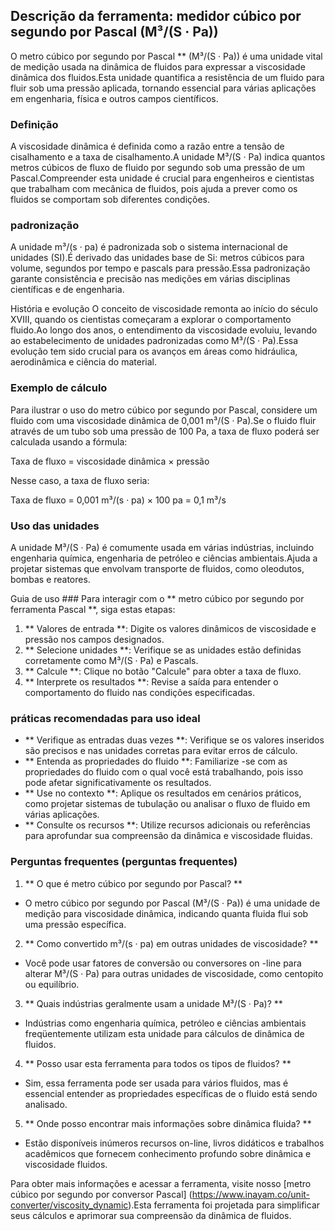 ## Descrição da ferramenta: medidor cúbico por segundo por Pascal (M³/(S · Pa))

O metro cúbico por segundo por Pascal ** (M³/(S · Pa)) é uma unidade vital de medição usada na dinâmica de fluidos para expressar a viscosidade dinâmica dos fluidos.Esta unidade quantifica a resistência de um fluido para fluir sob uma pressão aplicada, tornando essencial para várias aplicações em engenharia, física e outros campos científicos.

### Definição
A viscosidade dinâmica é definida como a razão entre a tensão de cisalhamento e a taxa de cisalhamento.A unidade M³/(S · Pa) indica quantos metros cúbicos de fluxo de fluido por segundo sob uma pressão de um Pascal.Compreender esta unidade é crucial para engenheiros e cientistas que trabalham com mecânica de fluidos, pois ajuda a prever como os fluidos se comportam sob diferentes condições.

### padronização
A unidade m³/(s · pa) é padronizada sob o sistema internacional de unidades (SI).É derivado das unidades base de Si: metros cúbicos para volume, segundos por tempo e pascals para pressão.Essa padronização garante consistência e precisão nas medições em várias disciplinas científicas e de engenharia.

História e evolução
O conceito de viscosidade remonta ao início do século XVIII, quando os cientistas começaram a explorar o comportamento fluido.Ao longo dos anos, o entendimento da viscosidade evoluiu, levando ao estabelecimento de unidades padronizadas como M³/(S · Pa).Essa evolução tem sido crucial para os avanços em áreas como hidráulica, aerodinâmica e ciência do material.

### Exemplo de cálculo
Para ilustrar o uso do metro cúbico por segundo por Pascal, considere um fluido com uma viscosidade dinâmica de 0,001 m³/(S · Pa).Se o fluido fluir através de um tubo sob uma pressão de 100 Pa, a taxa de fluxo poderá ser calculada usando a fórmula:

Taxa de fluxo = viscosidade dinâmica × pressão

Nesse caso, a taxa de fluxo seria:

Taxa de fluxo = 0,001 m³/(s · pa) × 100 pa = 0,1 m³/s

### Uso das unidades
A unidade M³/(S · Pa) é comumente usada em várias indústrias, incluindo engenharia química, engenharia de petróleo e ciências ambientais.Ajuda a projetar sistemas que envolvam transporte de fluidos, como oleodutos, bombas e reatores.

Guia de uso ###
Para interagir com o ** metro cúbico por segundo por ferramenta Pascal **, siga estas etapas:
1. ** Valores de entrada **: Digite os valores dinâmicos de viscosidade e pressão nos campos designados.
2. ** Selecione unidades **: Verifique se as unidades estão definidas corretamente como M³/(S · Pa) e Pascals.
3. ** Calcule **: Clique no botão "Calcule" para obter a taxa de fluxo.
4. ** Interprete os resultados **: Revise a saída para entender o comportamento do fluido nas condições especificadas.

### práticas recomendadas para uso ideal
- ** Verifique as entradas duas vezes **: Verifique se os valores inseridos são precisos e nas unidades corretas para evitar erros de cálculo.
- ** Entenda as propriedades do fluido **: Familiarize -se com as propriedades do fluido com o qual você está trabalhando, pois isso pode afetar significativamente os resultados.
- ** Use no contexto **: Aplique os resultados em cenários práticos, como projetar sistemas de tubulação ou analisar o fluxo de fluido em várias aplicações.
- ** Consulte os recursos **: Utilize recursos adicionais ou referências para aprofundar sua compreensão da dinâmica e viscosidade fluidas.

### Perguntas frequentes (perguntas frequentes)

1. ** O que é metro cúbico por segundo por Pascal? **
- O metro cúbico por segundo por Pascal (M³/(S · Pa)) é uma unidade de medição para viscosidade dinâmica, indicando quanta fluida flui sob uma pressão específica.

2. ** Como convertido m³/(s · pa) em outras unidades de viscosidade? **
- Você pode usar fatores de conversão ou conversores on -line para alterar M³/(S · Pa) para outras unidades de viscosidade, como centopito ou equilíbrio.

3. ** Quais indústrias geralmente usam a unidade M³/(S · Pa)? **
- Indústrias como engenharia química, petróleo e ciências ambientais freqüentemente utilizam esta unidade para cálculos de dinâmica de fluidos.

4. ** Posso usar esta ferramenta para todos os tipos de fluidos? **
- Sim, essa ferramenta pode ser usada para vários fluidos, mas é essencial entender as propriedades específicas de o fluido está sendo analisado.

5. ** Onde posso encontrar mais informações sobre dinâmica fluida? **
- Estão disponíveis inúmeros recursos on-line, livros didáticos e trabalhos acadêmicos que fornecem conhecimento profundo sobre dinâmica e viscosidade fluidos.

Para obter mais informações e acessar a ferramenta, visite nosso [metro cúbico por segundo por conversor Pascal] (https://www.inayam.co/unit-converter/viscosity_dynamic).Esta ferramenta foi projetada para simplificar seus cálculos e aprimorar sua compreensão da dinâmica de fluidos.